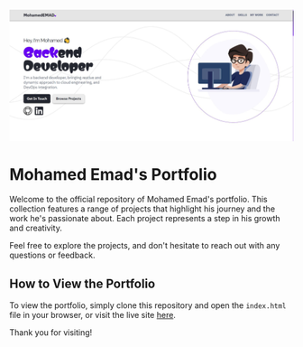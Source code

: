 ![snapShot](img/snapShot.JPG)

# Mohamed Emad's Portfolio

Welcome to the official repository of Mohamed Emad's portfolio. This collection features a range of projects that highlight his journey and the work he's passionate about. Each project represents a step in his growth and creativity.

Feel free to explore the projects, and don't hesitate to reach out with any questions or feedback.

## How to View the Portfolio

To view the portfolio, simply clone this repository and open the `index.html` file in your browser, or visit the live site [here](#).

Thank you for visiting!

